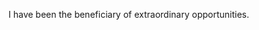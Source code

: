 I have been the beneficiary of extraordinary opportunities.

<!--
**garystil/garystil** is a ✨ _special_ ✨ repository because its `README.md` (this file) appears on your GitHub profile.



